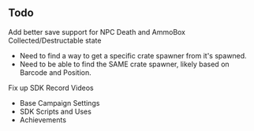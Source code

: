 ## Todo

Add better save support for NPC Death and AmmoBox Collected/Destructable state
 - Need to find a way to get a specific crate spawner from it's spawned.
 - Need to be able to find the SAME crate spawner, likely based on Barcode and Position.

Fix up SDK
Record Videos
 - Base Campaign Settings
 - SDK Scripts and Uses
 - Achievements